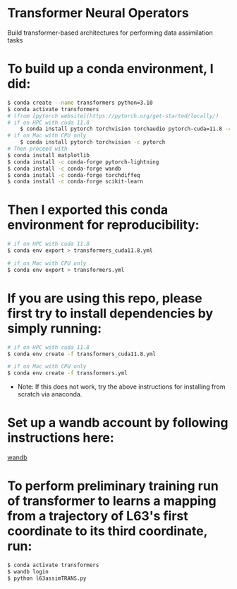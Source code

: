 # Transformer Neural Operators
Build transformer-based architectures for performing data assimilation tasks

# To build up a conda environment, I did:
```bash
$ conda create --name transformers python=3.10
$ conda activate transformers
# (from [pytorch website](https://pytorch.org/get-started/locally/)
# if on HPC with cuda 11.8
    $ conda install pytorch torchvision torchaudio pytorch-cuda=11.8 -c pytorch -c nvidia
# if on Mac with CPU only
    $ conda install pytorch torchvision -c pytorch
# Then proceed with
$ conda install matplotlib
$ conda install -c conda-forge pytorch-lightning 
$ conda install -c conda-forge wandb 
$ conda install -c conda-forge torchdiffeq
$ conda install -c conda-forge scikit-learn
```

# Then I exported this conda environment for reproducibility:
```bash
# if on HPC with cuda 11.8
$ conda env export > transformers_cuda11.8.yml

# if on Mac with CPU only
$ conda env export > transformers.yml
```

# If you are using this repo, please first try to install dependencies by simply running:
```bash
# if on HPC with cuda 11.8
$ conda env create -f transformers_cuda11.8.yml

# if on Mac with CPU only
$ conda env create -f transformers.yml
```
- Note: If this does not work, try the above instructions for installing from scratch via anaconda.

# Set up a wandb account by following instructions here:
[wandb](https://wandb.ai/site)

# To perform preliminary training run of transformer to learns a mapping from a trajectory of L63's first coordinate to its third coordinate, run:
```bash
$ conda activate transformers
$ wandb login
$ python l63assimTRANS.py
```
